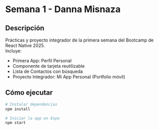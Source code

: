 # Semana 1 - Danna Misnaza

## Descripción

Prácticas y proyecto integrador de la primera semana del Bootcamp de React Native 2025.  
Incluye:

- Primera App: Perfil Personal
- Componente de tarjeta reutilizable
- Lista de Contactos con búsqueda
- Proyecto Integrador: Mi App Personal (Portfolio móvil)

## Cómo ejecutar

```bash
# Instalar dependencias
npm install

# Iniciar la app en Expo
npm start
